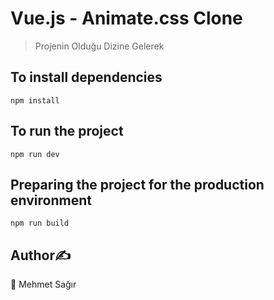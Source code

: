 # Vue.js - Animate.css Clone
> Projenin Olduğu Dizine Gelerek
## To install dependencies
```
npm install
```
## To run the project
```
npm run dev
```
## Preparing the project for the production environment
```
npm run build
```
## Author✍️
👤 Mehmet Sağır
